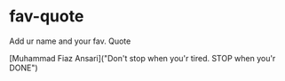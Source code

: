 # fav-quote
Add ur name and your fav. Quote

[Muhammad Fiaz Ansari]("Don't stop when you'r tired. STOP when you'r DONE")